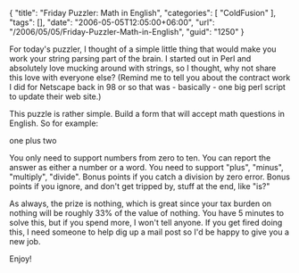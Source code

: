 {
	"title": "Friday Puzzler: Math in English",
	"categories": [
		"ColdFusion"
	],
	"tags": [],
	"date": "2006-05-05T12:05:00+06:00",
	"url": "/2006/05/05/Friday-Puzzler-Math-in-English",
	"guid": "1250"
}

For today's puzzler, I thought of a simple little thing that would make you work your string parsing part of the brain. I started out in Perl and absolutely love mucking around with strings, so I thought, why not share this love with everyone else? (Remind me to tell you about the contract work I did for Netscape back in 98 or so that was - basically - one big perl script to update their web site.)

This puzzle is rather simple. Build a form that will accept math questions in English. So for example:

one plus two

You only need to support numbers from zero to ten. You can report the answer as either a number or a word. You need to support "plus", "minus", "multiply", "divide". Bonus points if you catch a division by zero error. Bonus points if you ignore, and don't get tripped by, stuff at the end, like "is?"

As always, the prize is nothing, which is great since your tax burden on nothing will be roughly 33% of the value of nothing. You have 5 minutes to solve this, but if you spend more, I won't tell anyone. If you get fired doing this, I need someone to help dig up a mail post so I'd be happy to give you a new job. 

Enjoy!
